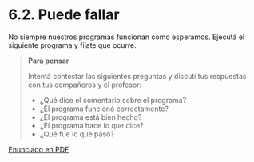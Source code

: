 # 6.2. Puede fallar
No siempre nuestros programas funcionan como esperamos. Ejecutá el siguiente programa y fijate que ocurre.

> **Para pensar**
>
> Intentá contestar las siguientes preguntas y discutí
> tus respuestas con tus compañeros y el profesor:
> - ¿Qué dice el comentario sobre el programa?
> - ¿El programa funcionó correctamente?
> - ¿El programa está bien hecho?
> - ¿El programa hace lo que dice?
> - ¿Qué fue lo que pasó?

[Enunciado en PDF][PDF]

[PDF]: https://raw.githubusercontent.com/gobstones/curso-InPr-UNQ/master/Proyectos/1.Descubrir%20Gobstones/6.2.Puede%20fallar/assets/resources/description.pdf "Enunciado de 'Puede fallar' en PDF"


